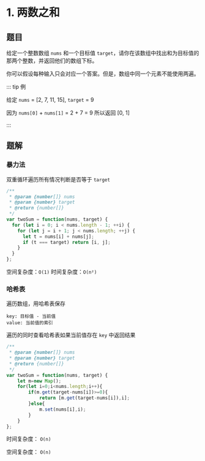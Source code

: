 # 1. 两数之和

## 题目

给定一个整数数组 `nums` 和一个目标值 `target`，请你在该数组中找出和为目标值的那两个整数，并返回他们的数组下标。

你可以假设每种输入只会对应一个答案。但是，数组中同一个元素不能使用两遍。

::: tip 例

给定 `nums` = [2, 7, 11, 15], `target` = 9

因为 `nums[0]` + `nums[1]` = 2 + 7 = 9
所以返回 [0, 1]

:::

## 题解

### 暴力法

双重循环遍历所有情况判断是否等于 `target`

```js
/**
 * @param {number[]} nums
 * @param {number} target
 * @return {number[]}
 */
var twoSum = function(nums, target) {
  for (let i = 0; i < nums.length - 1; ++i) {
    for (let j = i + 1; j < nums.length; ++j) {
      let t = nums[i] + nums[j];
      if (t === target) return [i, j];
    }
  }
};
```

空间复杂度：`O(1)`
时间复杂度：`O(n²)`

### 哈希表

遍历数组，用哈希表保存

```auto
key: 目标值 - 当前值
value: 当前值的索引
```

遍历的同时查看哈希表如果当前值存在 `key` 中返回结果

```JavaScript
/**
 * @param {number[]} nums
 * @param {number} target
 * @return {number[]}
 */
var twoSum = function(nums, target) {
    let m=new Map();
    for(let i=0;i<nums.length;i++){
        if(m.get(target-nums[i])>=0){
            return [m.get(target-nums[i]),i];
        }else{
            m.set(nums[i],i);
        }
    }
};
```

时间复杂度： `O(n)`

空间复杂度： `O(n)`
